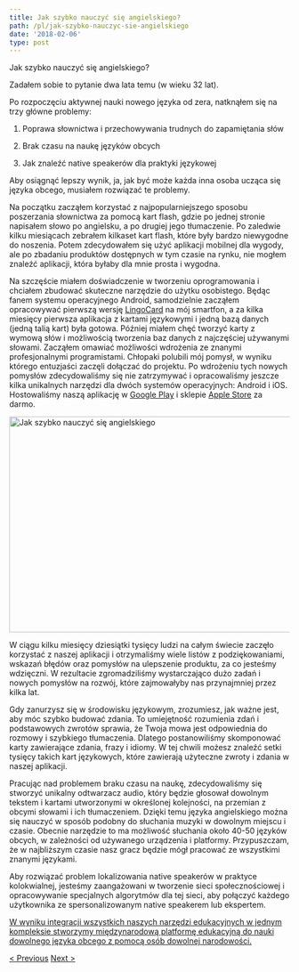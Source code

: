 ```yaml
---
title: Jak szybko nauczyć się angielskiego?
path: /pl/jak-szybko-nauczyc-sie-angielskiego
date: '2018-02-06'
type: post
---
```


Jak szybko nauczyć się angielskiego?

Zadałem sobie to pytanie dwa lata temu (w wieku 32 lat).

Po rozpoczęciu aktywnej nauki nowego języka od zera, natknąłem się na trzy główne problemy:

1. Poprawa słownictwa i przechowywania trudnych do zapamiętania słów

2. Brak czasu na naukę języków obcych

3. Jak znaleźć native speakerów dla praktyki językowej

Aby osiągnąć lepszy wynik, ja, jak być może każda inna osoba ucząca się języka obcego, musiałem rozwiązać te problemy.

Na początku zacząłem korzystać z najpopularniejszego sposobu poszerzania słownictwa za pomocą kart flash, gdzie po jednej stronie napisałem słowo po angielsku, a po drugiej jego tłumaczenie. Po zaledwie kilku miesiącach zebrałem kilkaset kart flash, które były bardzo niewygodne do noszenia. Potem zdecydowałem się użyć aplikacji mobilnej dla wygody, ale po zbadaniu produktów dostępnych w tym czasie na rynku, nie mogłem znaleźć aplikacji, która byłaby dla mnie prosta i wygodna.

Na szczęście miałem doświadczenie w tworzeniu oprogramowania i chciałem zbudować skuteczne narzędzie do użytku osobistego. Będąc fanem systemu operacyjnego Android, samodzielnie zacząłem opracowywać pierwszą wersję <a href="https://lingocard.com">LingoCard</a> na mój smartfon, a za kilka miesięcy pierwsza aplikacja z kartami językowymi i jedną bazą danych (jedną talią kart) była gotowa. Później miałem chęć tworzyć karty z wymową słów i możliwością tworzenia baz danych z najczęściej używanymi słowami. Zacząłem omawiać możliwości wdrożenia ze znanymi profesjonalnymi programistami. Chłopaki polubili mój pomysł, w wyniku którego entuzjaści zaczęli dołączać do projektu. Po wdrożeniu tych nowych pomysłów zdecydowaliśmy się nie zatrzymywać i opracowaliśmy jeszcze kilka unikalnych narzędzi dla dwóch systemów operacyjnych: Android i iOS. Hostowaliśmy naszą aplikację w <a href="https://play.google.com/store/apps/details?id=com.lingocard.lingocard">Google Play</a> i sklepie <a href="https://itunes.apple.com/us/app/lingocard/id1217076835?mt=8">Apple Store</a> za darmo.

<img class="aligncenter wp-image-5587" src="../images/2018/01/LigoCard-App-small.png" alt="Jak szybko nauczyć się angielskiego" width="973" height="388" />

W ciągu kilku miesięcy dziesiątki tysięcy ludzi na całym świecie zaczęło korzystać z naszej aplikacji i otrzymaliśmy wiele listów z podziękowaniami, wskazań błędów oraz pomysłów na ulepszenie produktu, za co jesteśmy wdzięczni. W rezultacie zgromadziliśmy wystarczająco dużo zadań i nowych pomysłów na rozwój, które zajmowałyby nas przynajmniej przez kilka lat.

Gdy zanurzysz się w środowisku językowym, zrozumiesz, jak ważne jest, aby móc szybko budować zdania. To umiejętność rozumienia zdań i podstawowych zwrotów sprawia, że ​​Twoja mowa jest odpowiednia do rozmowy i szybkiego tłumaczenia. Dlatego postanowiliśmy skomponować karty zawierające zdania, frazy i idiomy. W tej chwili możesz znaleźć setki tysięcy takich kart językowych, które zawierają użyteczne zwroty i zdania w naszej aplikacji.

Pracując nad problemem braku czasu na naukę, zdecydowaliśmy się stworzyć unikalny odtwarzacz audio, który będzie głosował dowolnym tekstem i kartami utworzonymi w określonej kolejności, na przemian z obcymi słowami i ich tłumaczeniem. Dzięki temu języka angielskiego można się nauczyć w sposób podobny do słuchania muzyki w dowolnym miejscu i czasie. Obecnie narzędzie to ma możliwość słuchania około 40-50 języków obcych, w zależności od używanego urządzenia i platformy. Przypuszczam, że w najbliższym czasie nasz gracz będzie mógł pracować ze wszystkimi znanymi językami.

Aby rozwiązać problem lokalizowania native speakerów w praktyce kolokwialnej, jesteśmy zaangażowani w tworzenie sieci społecznościowej i opracowywanie specjalnych algorytmów dla tej sieci, aby połączyć każdego użytkownika ze spersonalizowanym native speakerem lub ekspertem.

<a href="https://lingocard.com">W wyniku integracji wszystkich naszych narzędzi edukacyjnych w jednym kompleksie stworzymy międzynarodową platformę edukacyjną do nauki dowolnego języka obcego z pomocą osób dowolnej narodowości.</a>

<a href="/pl/znalezc-native-speakerow-dla-praktyki-jezykowej">< Previous</a> <a href="/pl/fiszki">Next ></a>